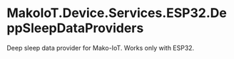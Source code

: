 #  MakoIoT.Device.Services.ESP32.DeppSleepDataProviders
Deep sleep data provider for Mako-IoT. Works only with ESP32.